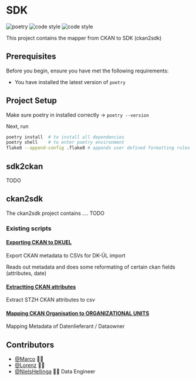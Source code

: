 # SDK

![poetry](https://img.shields.io/static/v1?label=package%20manager&message=poetry&color=blue)
![code style](https://img.shields.io/static/v1?label=code%20style&message=flask8&color=green)
![code style](https://img.shields.io/static/v1?label=contributers&message=3&color=red)

This project contains the mapper from CKAN to SDK (ckan2sdk)

## Prerequisites

Before you begin, ensure you have met the following requirements:

* You have installed the latest version of `poetry`

## Project Setup

Make sure poetry in installed correctly ->  `poetry --version`

Next, run
```bash
poetry install  # to install all dependencies
poetry shell    # to enter poetry environment
flake8 --append-config .flake8 # appends user defined formatting rules to flake8 default set
``` 

## sdk2ckan

TODO

## ckan2sdk

The ckan2sdk project contains .... TODO

### Existing scripts

#### [Exporting CKAN to DKUEL](https://github.com/opendatazurich/opendatazurich.github.io/blob/master/automation/ckan_to_dkuel.py)
Export CKAN metadata to CSVs for DK-ÜL import

Reads out metadata and does some reformating of certain ckan fields (attributes, date)

#### [Extractting CKAN attributes](https://github.com/opendatazurich/opendatazurich.github.io/blob/master/automation/ckan_attributes.py)
Extract STZH CKAN attributes to csv

#### [Mapping CKAN Organisation to ORGANIZATIONAL UNITS](https://github.com/opendatazurich/ckan-reporting-stzh/blob/master/ckan-reporting-stzh.py)
Mapping Metadata of Datenlieferant / Dataowner

## Contributors

* [@Marco](mailto:) 👨‍💻 
* [@Lorenz](mailto:) 👨‍💻 
* [@NielsHellinga](mailto:niels.hellinga@banian.ch) 👨‍💻 Data Engineer
